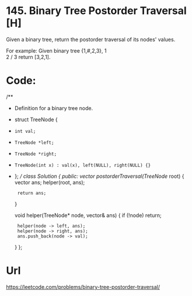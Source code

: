 # 145. Binary Tree Postorder Traversal [H]
Given a binary tree, return the postorder traversal of its nodes' values.

For example:
Given binary tree {1,#,2,3},
   1
    \
     2
    /
   3
return [3,2,1].

# Code:
/**
 * Definition for a binary tree node.
 * struct TreeNode {
 *     int val;
 *     TreeNode *left;
 *     TreeNode *right;
 *     TreeNode(int x) : val(x), left(NULL), right(NULL) {}
 * };
 */
class Solution {
public:
    vector<int> postorderTraversal(TreeNode* root) 
    {
        vector<int> ans;
        helper(root, ans);
        
        return ans;
    }
    
    void helper(TreeNode* node, vector<int>& ans)
    {
        if (!node)  return;
        
        helper(node -> left, ans);
        helper(node -> right, ans);
        ans.push_back(node -> val);
    }
};

# Url
https://leetcode.com/problems/binary-tree-postorder-traversal/

